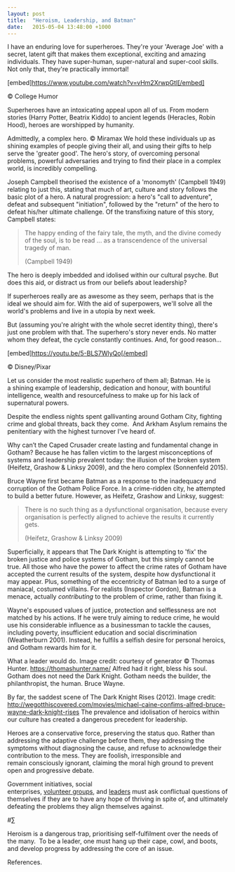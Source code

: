 ```yaml
---
layout: post
title:  "Heroism, Leadership, and Batman"
date:   2015-05-04 13:48:00 +1000
---
```


I have an enduring love for superheroes. They're your 'Average Joe' with a secret, latent gift that makes them exceptional, exciting and amazing individuals. They have super-human, super-natural and super-cool skills. Not only that, they're practically immortal!

[embed]https://www.youtube.com/watch?v=vHm2XrwpGtI[/embed]

© College Humor


Superheroes have an intoxicating appeal upon all of us. From modern stories (Harry Potter, Beatrix Kiddo) to ancient legends (Heracles, Robin Hood), heroes are worshipped by humanity.


Admittedly, a complex hero. © Miramax
We hold these individuals up as shining examples of people giving their all, and using their gifts to help serve the 'greater good'. The hero's story, of overcoming personal problems, powerful adversaries and trying to find their place in a complex world, is incredibly compelling.

Joseph Campbell theorised the existence of a 'monomyth' (Campbell 1949) relating to just this, stating that much of art, culture and story follows the basic plot of a hero. A natural progression: a hero's "call to adventure", defeat and subsequent "initiation", followed by the "return" of the hero to defeat his/her ultimate challenge. Of the transfixing nature of this story, Campbell states:

> The happy ending of the fairy tale, the myth, and the divine comedy of the soul, is to be read ... as a transcendence of the universal tragedy of man.
>
> (Campbell 1949)

The hero is deeply imbedded and idolised within our cultural psyche. But does this aid, or distract us from our beliefs about leadership?

If superheroes really are as awesome as they seem, perhaps that is the ideal we should aim for. With the aid of superpowers, we'll solve all the world's problems and live in a utopia by next week.

But (assuming you're alright with the whole secret identity thing), there's just one problem with that. The superhero's story never ends. No matter whom they defeat, the cycle constantly continues. And, for good reason…

[embed]https://youtu.be/5-BLS7WlyQo[/embed]

© Disney/Pixar

Let us consider the most realistic superhero of them all; Batman. He is a shining example of leadership, dedication and honour, with bountiful intelligence, wealth and resourcefulness to make up for his lack of supernatural powers.

Despite the endless nights spent gallivanting around Gotham City, fighting crime and global threats, back they come.  And Arkham Asylum remains the penitentiary with the highest turnover I've heard of.

Why can’t the Caped Crusader create lasting and fundamental change in Gotham? Because he has fallen victim to the largest misconceptions of systems and leadership prevalent today: the illusion of the broken system (Heifetz, Grashow & Linksy 2009), and the hero complex (Sonnenfeld 2015).

Bruce Wayne first became Batman as a response to the inadequacy and corruption of the Gotham Police Force. In a crime-ridden city, he attempted to build a better future. However, as Heifetz, Grashow and Linksy, suggest:

> There is no such thing as a dysfunctional organisation, because every organisation is perfectly aligned to achieve the results it currently gets.
>
> (Heifetz, Grashow & Linksy 2009)

Superficially, it appears that The Dark Knight is attempting to 'fix' the broken justice and police systems of Gotham, but this simply cannot be true. All those who have the power to affect the crime rates of Gotham have accepted the current results of the system, despite how dysfunctional it may appear. Plus, something of the eccentricity of Batman led to a surge of maniacal, costumed villains. For realists (Inspector Gordon), Batman is a menace, actually _contributing_ to the problem of crime, rather than fixing it.

Wayne's espoused values of justice, protection and selflessness are not matched by his actions. If he were truly aiming to reduce crime, he would use his considerable influence as a businessman to tackle the causes, including poverty, insufficient education and social discrimination (Weatherburn 2001). Instead, he fulfils a selfish desire for personal heroics, and Gotham rewards him for it.


What a leader would do. Image credit: courtesy of generator © Thomas Hunter. https://thomashunter.name/
Alfred had it right, bless his soul. Gotham does not need the Dark Knight. Gotham needs the builder, the philanthropist, the human. Bruce Wayne.


By far, the saddest scene of The Dark Knight Rises (2012). Image credit: http://wegotthiscovered.com/movies/michael-caine-confims-alfred-bruce-wayne-dark-knight-rises
The prevalence and idolisation of heroics within our culture has created a dangerous precedent for leadership.

Heroes are a conservative force, preserving the status quo. Rather than addressing the adaptive challenge before them, they addressing the symptoms without diagnosing the cause, and refuse to acknowledge their contribution to the mess. They are foolish, irresponsible and remain consciously ignorant, claiming the moral high ground to prevent open and progressive debate.

Government initiatives, social enterprises, [volunteer groups](https://www.projects-abroad.org/volunteer-projects/building/), and [leaders](http://fortune.com/2015/02/02/hero-complex-leadership/) must ask conflictual questions of themselves if they are to have any hope of thriving in spite of, and ultimately defeating the problems they align themselves against.

#∑

Heroism is a dangerous trap, prioritising self-fulfilment over the needs of the many.  To be a leader, one must hang up their cape, cowl, and boots, and develop progress by addressing the core of an issue. 

References.
